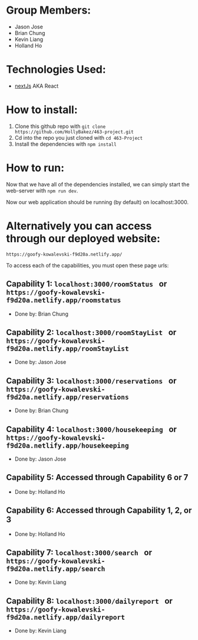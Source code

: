 # Group Members:
* Jason Jose
* Brian Chung
* Kevin Liang
* Holland Ho

# Technologies Used:
* [nextJs](https://nextjs.org/) AKA React

# How to install:
1) Clone this github repo with ```git clone https://github.com/HollyBakez/463-project.git```
2) Cd into the repo you just cloned with ```cd 463-Project```
3) Install the dependencies with ```npm install```

# How to run:
Now that we have all of the dependencies installed, we can simply start the web-server with ```npm run dev```.

Now our web application should be running (by default) on localhost:3000.

# Alternatively you can access through our deployed website:
```https://goofy-kowalevski-f9d20a.netlify.app/```

To access each of the capabilities, you must open these page urls:

## Capability 1: ```localhost:3000/roomStatus ``` or ```https://goofy-kowalevski-f9d20a.netlify.app/roomstatus```
* Done by: Brian Chung
## Capability 2: ```localhost:3000/roomStayList ``` or ```https://goofy-kowalevski-f9d20a.netlify.app/roomStayList```
* Done by: Jason Jose
## Capability 3: ```localhost:3000/reservations ``` or ```https://goofy-kowalevski-f9d20a.netlify.app/reservations```
* Done by: Brian Chung
## Capability 4: ```localhost:3000/housekeeping ``` or ```https://goofy-kowalevski-f9d20a.netlify.app/housekeeping```
* Done by: Jason Jose
## Capability 5: Accessed through Capability 6 or 7
* Done by: Holland Ho
## Capability 6: Accessed through Capability 1, 2, or 3
* Done by: Holland Ho
## Capability 7: ```localhost:3000/search ``` or ```https://goofy-kowalevski-f9d20a.netlify.app/search```
* Done by: Kevin Liang
## Capability 8: ```localhost:3000/dailyreport ``` or ```https://goofy-kowalevski-f9d20a.netlify.app/dailyreport```
* Done by: Kevin Liang
